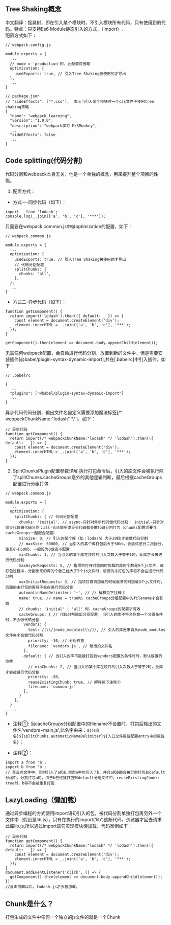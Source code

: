 ## Tree Shaking概念
中文翻译：摇晃树，即在引入某个模块时，不引入模块所有代码，只有使用到的代码。特点：只支持Es6 Module静态引入的方式，（import）.<br/>
配置方式如下：

```
// webpack.config.js

module.exports = {
  ...
  // mode = 'production'时，此配置可省略
  optimization: {
    usedExports: true, // 引入Tree Shaking被使用的才导出
  },
  ...
}

// package.json 
// "sideEffects": ["*.css"],  表示当引入某个模块时一个css文件不使用tree shaking策略
{
  "name": "webpack_learning",
  "version": "1.0.0",
  "description": "webpack学习-MrSMonkey",
  ...
  "sideEffects": false
  ...
}
```


## Code splitting(代码分割)
代码分割和webpack本身无关，他是一个单独的概念，用来提升整个项目的性能。
1. 配置方式：
* 方式一-同步代码（如下）：

```
import _ from 'lodash';
console.log(_.join(['a', 'b', 'c'], '***'));
```
只需要在webpack.common.js中做optimization的配置，如下：

```
// webpack.common.js

module.exports = {
  ...
  optimization: {
    usedExports: true, // 引入Tree Shaking被使用的才导出
    // 代码分割配置
    splitChunks: {
      chunks: 'all',
    },
  },
  ...
}
```

* 方式二-异步代码（如下）：

```
function getComponent() {
  return import('lodash').then(({ default: _ }) => {
    const element = document.createElement('div');
    element.innerHTML = _.join(['a', 'b', 'c'], '***');
  });
}

getComponent().then(element => document.body.appendChild(element));
```
无需任何webpack配置，会自动进行代码分割，放置到新的文件中，但是需要安装插件[@babel/plugin-syntax-dynamic-import],并在[.babelrc]中引入插件，如下：

```
// .babelrc

{
  ...
  "plugins": ["@babel/plugin-syntax-dynamic-import"]
  ...
}
```
异步代码代码分割，输出文件名自定义需要添加魔法标签[/* webpackChunkName:"lodash" */ ]，如下：

```
// 异步代码
function getComponent() {
  return import(/* webpackChunkName:"lodash" */ 'lodash').then(({ default: _ }) => {
    const element = document.createElement('div');
    element.innerHTML = _.join(['a', 'b', 'c'], '***');
  });
}
```

2. SplitChunksPlugin配置参数详解
执行打包命令后，引入的库文件会被执行除了splitChunks.cacheGroups意外的其他逻辑判断，最后根据cacheGroups配置进行分组打包

```
// webpack.common.js

module.exports = {
  ...
  optimization: {
    splitChunks: { // 代码分割配置
      chunks: 'initial', // async-只针对异步代码做代码分割； initial-只针对同步代码做代码分割；all-无论同步或异步代码都会做代码分割打包（chunks配置需要与cacheGroups一起配合配置）
      minSize: 0, // 引入的某个库（如：lodash）大于20kb才会做代码分割
      // maxSize: 50000, // 当引入的某个库打包后大于50kb，会尝试进行二次拆分，使其小于50kb，一般设为0或者不配置
      minChunks: 1, // 当引入的某个库在项目的引入次数大于等于1时，此库才会被进行代码分割
      maxAsyncRequests: 5, // 指项目打开时能同时加载的库的个数是5个js文件，故打包过程中，分割出来的库的个数已经大于5个js文件时，后面的未打包的库将不会在进行代码分割
      maxInitialRequests: 3, // 指项目首页加载的时候最多同时加载3个js文件时，后面的未打包的库将不会在进行代码分割
      automaticNameDelimiter: '~', // // 解释见下注释①
      name: true, // name = true时，cacheGroups分组配置中的filename才会有效
      // chunks: 'initial' | 'all' 时，cacheGroups的配置才有效
      cacheGroups: { // 代码分割输出分组配置, 当引入的库不符合任意一个分组条件时，不会做代码分割
        vendors: {
          test: /[\\/]node_modules[\\/]/, // 引入的库是来自从node_modules文件夹才会做代码分割
          priority: -10, // 分组权重
          filename: 'vendors.js', // 输出的文件名
        },
        default: { // 当引入的库不能被打包到vendors配置的条件时时，默认放置的位置
          // minChunks: 2, // 当引入的某个库在项目的引入次数大于等于2时，此库才会被进行代码分割
          priority: -20,
          reuseExistingChunk: true, // 解释见下注释②
          filename: 'common.js'
        },
      }
    },
  }
  ...
}
```

* 注释①: 当cacheGroups分组配置中的filename不设置时，打包后输出的文件名'vendors~main.js',此名字由来：`${分组名}${splitChunks.automaticNameDelimiter}${入口文件属性配置entry中的属性名}`；

* 注释②：
```
import a from 'a';
import b from 'b';
// 某业务文件中，同时引入了a和b,然而a中也引入了b，并且a和b都会被分割打包到default分组中，分割打包a时，由于b已经被打包到default分组文件中，reuseExistingChunk: true时，b将不会被重复打包

```

## LazyLoading（懒加载）
通过异步编程的方式使用import语句引入的包，被代码分割单独打包再另外一个文件中（假设是lib.js），只有在执行的import('lib')这断代码，浏览器才回去请求此库lib.js,所以通过import语句实现模块懒加载，代码案例如下：
```
// 异步代码
function getComponent() {
  return import(/* webpackChunkName:"lodash" */ 'lodash').then(({ default: _ }) => {
    const element = document.createElement('div');
    element.innerHTML = _.join(['a', 'b', 'c'], '***');
  });
}
document.addEventListener('click', () => {
  getComponent().then(element => document.body.appendChild(element));
})
//点击页面以后，lodash.js才会被加载。
```
## Chunk是什么？
打包生成的文件中任何一个独立的js文件的就是一个Chunk
